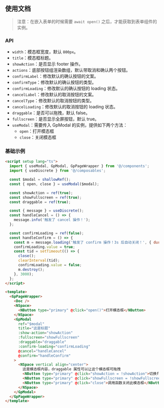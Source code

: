 ## 使用文档

> 注意：在嵌入表单的时候需要 `await open()` 之后，才能获取到表单组件的实例。

### API

- `width`：模态框宽度，默认 `800px`。
- `title`：模态框标题。
- `showAction`：是否显示 footer 操作。
- `actions`：底部按钮组渲染数组，默认带取消和确认两个按钮。
- `confirmLabel`：修改默认的确认按钮的文案。
- `confirmType`：修改默认的确认按钮的类型。
- `confirmLoading`：修改默认的确认按钮的 loading 状态。
- `cancelLabel`：修改默认的取消按钮的文案。
- `cancelType`：修改默认的取消按钮的类型。
- `cancelLoading`：修改默认的取消按钮的 loading 状态。
- `draggable`：是否可以拖拽，默认 false。
- `fullscreen`：是否显示全屏按钮，默认 true。
- `useModal`：需要传入 GpModal 的实例，提供如下两个方法：
  - `open`：打开模态框
  - `close`：关闭模态框

### 基础示例

```html
<script setup lang="ts">
  import { useModal, GpModal, GpPageWrapper } from '@/components';
  import { useDiscrete } from '@/composables';

  const $modal = shallowRef();
  const { open, close } = useModal($modal);

  const showAction = ref(true);
  const showFullscreen = ref(true);
  const draggable = ref(true);

  const { message } = useDiscrete();
  const handleCancel = () => {
    message.info('触发了 cancel 操作！');
  };

  const confirmLoading = ref(false);
  const handleConfirm = () => {
    const m = message.loading('触发了 confirm 操作！3s 后自动关闭！', { duration: 0 });
    confirmLoading.value = true;
    const tid = setTimeout(() => {
      close();
      clearInterval(tid);
      confirmLoading.value = false;
      m.destroy();
    }, 3000);
  };
</script>

<template>
  <GpPageWrapper>
    <Doc />
    <NSpace>
      <NButton type="primary" @click="open()">打开模态框</NButton>
    </NSpace>
    <GpModal
      ref="$modal"
      title="这是标题"
      :show-action="showAction"
      :fullscreen="showFullscreen"
      :draggable="draggable"
      :confirm-loading="confirmLoading"
      @cancel="handleCancel"
      @confirm="handleConfirm"
    >
      <NSpace vertical align="center">
        这是模态框内容，draggable 属性可以让这个模态框可拖拽
        <NButton type="primary" @click="showAction = !showAction">切换footer</NButton>
        <NButton type="primary" @click="showFullscreen = !showFullscreen">是否显示全屏按钮</NButton>
        <NButton type="primary" @click="close">调用函数关闭此模态框</NButton>
      </NSpace>
    </GpModal>
  </GpPageWrapper>
</template>
```
